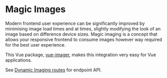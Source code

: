 # Magic Images

Modern frontend user experience can be significantly improved by minimising image load times and at times, slightly modifying the look of an image based on difference device sizes. Magic imaging is a concept that allows your responsive frontend to consume images however way required for the best user experience.

This Vue package, [vue-imager](https://github.com/moirei/vue-imager), makes this integration very easy for Vue applications.

See [Dynamic Imaging routes](/guide/routes/dynamic-imaging) for endpoint API.
